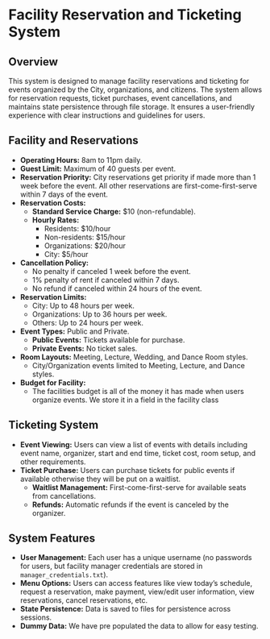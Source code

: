# Facility Reservation and Ticketing System

## Overview
This system is designed to manage facility reservations and ticketing for events organized by the City, organizations, and citizens. The system allows for reservation requests, ticket purchases, event cancellations, and maintains state persistence through file storage. It ensures a user-friendly experience with clear instructions and guidelines for users.

## Facility and Reservations
- **Operating Hours:** 8am to 11pm daily.
- **Guest Limit:** Maximum of 40 guests per event.
- **Reservation Priority:** City reservations get priority if made more than 1 week before the event. All other reservations are first-come-first-serve within 7 days of the event.
- **Reservation Costs:**
  - **Standard Service Charge:** $10 (non-refundable).
  - **Hourly Rates:**
    - Residents: $10/hour
    - Non-residents: $15/hour
    - Organizations: $20/hour
    - City: $5/hour
- **Cancellation Policy:**
  - No penalty if canceled 1 week before the event.
  - 1% penalty of rent if canceled within 7 days.
  - No refund if canceled within 24 hours of the event.
- **Reservation Limits:**
  - City: Up to 48 hours per week.
  - Organizations: Up to 36 hours per week.
  - Others: Up to 24 hours per week.
- **Event Types:** Public and Private.
  - **Public Events:** Tickets available for purchase.
  - **Private Events:** No ticket sales.
- **Room Layouts:** Meeting, Lecture, Wedding, and Dance Room styles.
  - City/Organization events limited to Meeting, Lecture, and Dance styles.
- **Budget for Facility:**
    - The facilities budget is all of the money it has made when users organize events. We store it in a field in the facility class

## Ticketing System
- **Event Viewing:** Users can view a list of events with details including event name, organizer, start and end time, ticket cost, room setup, and other requirements.
- **Ticket Purchase:** Users can purchase tickets for public events if available otherwise they will be put on a waitlist.
  - **Waitlist Management:** First-come-first-serve for available seats from cancellations.
  - **Refunds:** Automatic refunds if the event is canceled by the organizer.

## System Features
- **User Management:** Each user has a unique username (no passwords for users, but facility manager credentials are stored in `manager_credentials.txt`).
- **Menu Options:** Users can access features like view today’s schedule, request a reservation, make payment, view/edit user information, view reservations, cancel reservations, etc.
- **State Persistence:** Data is saved to files for persistence across sessions.
- **Dummy Data:** We have pre populated the data to allow for easy testing.

